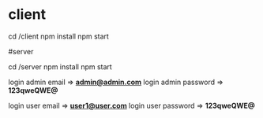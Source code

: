 
# client
cd /client
npm install
npm start

#server 

cd /server
npm install
npm start


login admin email => **admin@admin.com**
login admin password => **123qweQWE@**

login user email => **user1@user.com**
login user password => **123qweQWE@**


